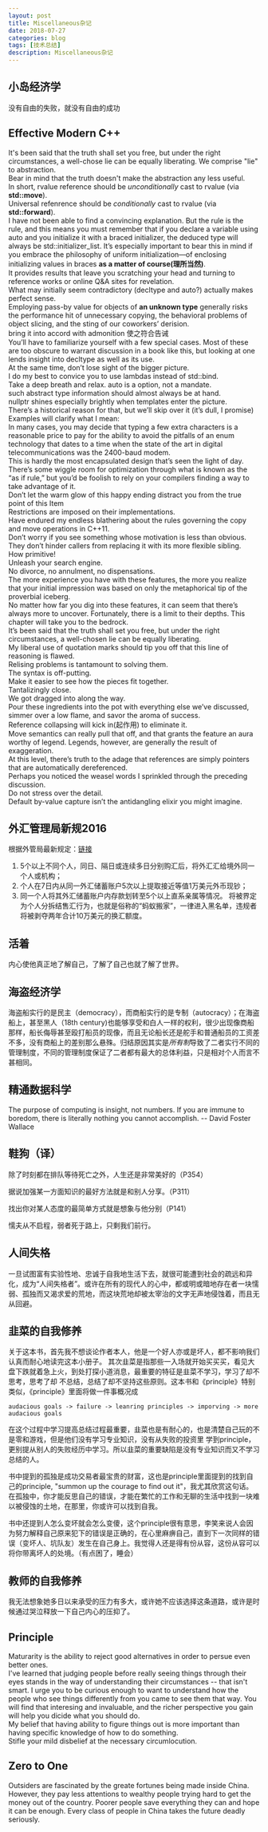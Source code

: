 ```yaml
---
layout: post
title: Miscellaneous杂记
date: 2018-07-27
categories: blog
tags: [技术总结]
description: Miscellaneous杂记
---
```


## 小岛经济学

没有自由的失败，就没有自由的成功

## Effective Modern C++

It's been said that the truth shall set you free, but under the right circumstances, a well-chose lie can be equally liberating. We comprise "lie" to abstraction.  
Bear in mind that the truth doesn't make the abstraction any less useful.  
In short, rvalue reference should be *unconditionally* cast to rvalue (via **std::move**).  
Universal refenrence should be *conditionally* cast to rvalue (via **std::forward**).  
I have not been able to find a convincing explanation. But the rule is the rule, and this means you must
remember that if you declare a variable using auto and you initialize it with a braced initializer, the deduced type will always be std::initializer_list. It’s especially important to bear this in mind if you embrace the philosophy of uniform initialization—of enclosing initializing values in braces **as a matter of course(理所当然)**.  
It provides results that leave you scratching your head and turning to reference works or online Q&A sites for revelation.  
What may initially seem contradictory (decltype and auto?) actually makes perfect sense.  
Employing pass-by value for objects of **an unknown type** generally risks the performance hit of unnecessary
copying, the behavioral problems of object slicing, and the sting of our coworkers’ derision.  
bring it into accord with admonition 使之符合告诫  
You’ll have to familiarize yourself with a few special cases. Most of these are too obscure to warrant discussion in a book like this, but looking at one lends insight into decltype as well as its use.  
At the same time, don’t lose sight of the bigger picture.  
I do my best to convice you to use lambdas instead of std::bind.  
Take a deep breath and relax. auto is a option, not a mandate.  
such abstract type information should almost always be at hand.  
nullptr shines especially brightly when templates enter the picture.  
There’s a historical reason for that, but we’ll skip over it (it’s dull, I promise)  
Examples will clarify what I mean:  
In many cases, you may decide that typing a few extra characters is a reasonable price to pay for the ability to avoid the pitfalls of an enum technology that dates to a time when the state of the art in digital telecommunications was the 2400-baud modem.  
This is hardly the most encapsulated design that’s seen the light of day.  
There’s some wiggle room for optimization through what is known as the “as if rule,” but you’d be foolish
to rely on your compilers finding a way to take advantage of it.  
Don’t let the warm glow of this happy ending distract you from the true point of this Item  
Restrictions are imposed on their implementations.  
Have endured my endless blathering about the rules governing the copy and move operations in C++11.  
Don’t worry if you see something whose motivation is less than obvious.  
They don’t hinder callers from replacing it with its more flexible sibling.  
How primitive!  
Unleash your search engine.  
No divorce, no annulment, no dispensations.  
The more experience you have with these features, the more you realize that your initial impression was based on only the metaphorical tip of the proverbial iceberg.  
No matter how far you dig into these features, it can seem that there’s always more to uncover. Fortunately, there is a limit to their depths. This chapter will take you to the bedrock.  
It’s been said that the truth shall set you free, but under the right circumstances, a well-chosen lie can be equally liberating.  
My liberal use of quotation marks should tip you off that this line of reasoning is flawed.  
Relising problems is tantamount to solving them.  
The syntax is off-putting.  
Make it easier to see how the pieces fit together.  
Tantalizingly close.  
We got dragged into along the way.  
Pour these ingredients into the pot with everything else we’ve discussed, simmer over a low flame, and savor the aroma of success.  
Reference collapsing will kick in(起作用) to eliminate it.  
Move semantics can really pull that off, and that grants the feature an aura worthy of legend. Legends, however, are generally the result of exaggeration.  
At this level, there’s truth to the adage that references are simply pointers that are automatically dereferenced.  
Perhaps you noticed the weasel words I sprinkled through the preceding discussion.  
Do not stress over the detail.  
Default by-value capture isn’t the antidangling elixir you might imagine.  

## 外汇管理局新规2016

根据外管局最新规定：[链接](https://xueqiu.com/5514474822/66337756)

1. 5个以上不同个人，同日、隔日或连续多日分别购汇后，将外汇汇给境外同一个人或机构；
2. 个人在7日内从同一外汇储蓄账户5次以上提取接近等值1万美元外币现钞；
3. 同一个人将其外汇储蓄账户内存款划转至5个以上直系亲属等情况。
将被界定为个人分拆结售汇行为，也就是俗称的“蚂蚁搬家”，一律进入黑名单，违规者将被剥夺两年合计10万美元的换汇额度。

## 活着

内心使他真正地了解自己，了解了自己也就了解了世界。

## 海盗经济学

海盗船实行的是民主（democracy），而商船实行的是专制（autocracy）；在海盗船上，甚至黑人（18th century)也能够享受和白人一样的权利，很少出现像商船那样，船长侮辱甚至殴打船员的现像，而且无论船长还是舵手和普通船员的工资差不多，没有商船上的差别那么悬殊。归结原因其实是*所有制*导致了二者实行不同的管理制度，不同的管理制度保证了二者都有最大的总体利益，只是相对个人而言不甚相同。

## 精通数据科学
The purpose of computing is insight, not numbers.
If you are immune to boredom, there is literally nothing you cannot accomplish. -- David Foster Wallace

## 鞋狗（译）

除了时刻都在排队等待死亡之外，人生还是非常美好的（P354）

据说加强某一方面知识的最好方法就是和别人分享。（P311）

找出你对某人态度的最简单方式就是想象与他分别（P141）

懦夫从不启程，弱者死于路上，只剩我们前行。

## 人间失格

一旦试图富有实验性地、忠诚于自我地生活下去，就很可能遭到社会的疏远和异化，成为“人间失格者”。或许在所有的现代人的心中，都或明或暗地存在者一块懦弱、孤独而又渴求爱的荒地，而这块荒地却被太宰治的文字无声地侵蚀着，而且无从回避。

## 韭菜的自我修养

关于这本书，首先我不想谈论作者本人，他是一个好人亦或是坏人，都不影响我们认真而耐心地读完这本小册子。
其次韭菜是指那些一入场就开始买买买，看见大盘下跌就着急上火，到处打探小道消息，最重要的特征是韭菜不学习，学习了却不思考，思考了却
不总结，总结了却不坚持这些原则。这本书和《principle》特别类似，《principle》里面将做一件事概况成
```
audacious goals -> failure -> leanring principles -> imporving -> more audacious goals
```
在这个过程中学习提高总结过程最重要，韭菜也是有耐心的，也是清楚自己玩的不是零和游戏，但是他们没有学习专业知识，没有从失败的投资里
学到principle，更别提从别人的失败经历中学习。所以韭菜的重要缺陷是没有专业知识而又不学习总结的人。

书中提到的孤独是成功交易者最宝贵的财富，这也是principle里面提到的找到自己的principle, "summon up the courage to find out it"，我尤其欣赏这句话。在孤独中，你才能反思自己的错误，才能在繁忙的工作和无聊的生活中找到一块难以被侵蚀的土地，在那里，你或许可以找到自我。

书中还提到人怎么变坏就会怎么变傻，这个principle很有意思，李笑来说人会因为努力解释自己原来犯下的错误是正确的，在心里麻痹自己，直到下一次同样的错误（变坏人、坑队友）发生在自己身上。我觉得人还是得有份从容，这份从容可以将你带离坏人的处境。（有点困了，睡会）

## 教师的自我修养

我无法想象她多日以来承受的压力有多大，或许她不应该选择这条道路，或许是时候通过哭泣释放一下自己内心的压抑了。

## Principle

Maturarity is the ability to reject good alternatives in order to persue even better ones.  
I've learned that judging people before really seeing things through their eyes stands in the way of understanding their circumstances -- that isn't smart. I urge you to be curious enough to want to understand how the people who see things differently from you came to see them that way. You will find that interesing and invaluable, and the richer perspective you gain will help you dicide what you should do.  
My belief that having ability to figure things out is more important than having specific knowledge of how to do something.  
Stifle your mild disbelief at the necessary circumlocution.  

## Zero to One

Outsiders are fascinated by the greate fortunes being made inside China. However, they pay less attentions to wealthy people trying hard to get the money out of the country. Poorer people save everything they can and hope it can be enough. Every class of people in China takes the future deadly seriously.
